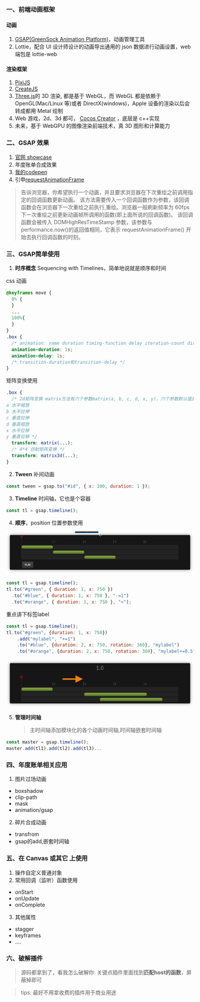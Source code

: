 ### 一、前端动画框架
#### 动画

1. [GSAP(GreenSock Animation Platform)](https://greensock.com/docs/v3)，动画管理工具
2. Lottie，配合 UI 设计师设计的动画导出通用的 json 数据进行动画设置，web 端包是 lottie-web
#### 渲染框架
1. [PixiJS](https://pixijs.com/)
2. [CreateJS](https://createjs.com/)
3. [Three.js](https://threejs.org/)的 3D 渲染, 都是基于 WebGL，而 WebGL 都是依赖于 OpenGL(Mac/Linux 等)或者 DirectX(windows)，Apple 设备的渲染以后会转成都用 Metal 绘制
4. Web 游戏，2d、3d 都可， [Cocos Creator](https://www.cocos.com/docs) ，底层是 c++实现
5. 未来，基于 WebGPU 的图像渲染前端技术，真 3D 图形和计算能力


### 二、GSAP 效果

1. [官网 showcase](https://greensock.com/showcase/)
2. 年度账单合成效果
3. [我的codepen](https://codepen.io/your-work)
4. 引申[requestAnimationFrame](https://developer.mozilla.org/zh-CN/docs/Web/API/Window/requestAnimationFrame) 

> 告诉浏览器，你希望执行一个动画，并且要求浏览器在下次重绘之前调用指定的回调函数更新动画。
该方法需要传入一个回调函数作为参数，该回调函数会在浏览器下一次重绘之前执行,重绘。浏览器一般刷新频率为 60fps
下一次重绘之前更新动画帧所调用的函数(即上面所说的回调函数)。
该回调函数会被传入 DOMHighResTimeStamp 参数，该参数与 performance.now()的返回值相同，它表示 requestAnimationFrame() 开始去执行回调函数的时刻。

### 三、GSAP简单使用

1. **时序概念** Sequencing with Timelines，简单地说就是顺序和时间

css 动画

```css
@keyframes move {
  0% {
  }
  ...
  100%{
  }
}
.box {
  /* animation: name duration timing-function delay iteration-count direction fill-mode; */
  animation-duration: 1s;
  animation-delay: 1s;
  /* transition-duration和transition-delay */
}

```

矩阵变换使用

```css
.box {
  /* 2d矩阵变换 matrix方法有六个参数matrix(a, b, c, d, x, y)，六个参数默认值是matrix(1, 0, 0, 1, 0, 0)，这六个参数分别控制不同的变换
a 水平缩放
b 水平拉伸
c 垂直拉伸
d 垂直缩放
x 水平位移
y 垂直位移 */
  transform: matrix(...);
  /* 4*4 仿射矩阵变换 */
  transform: matrix3d(...);
}
```

2. **Tween** 补间动画

```js
const tween = gsap.to("#id", { x: 100, duration: 1 });
```

3. **Timeline** 时间轴，它也是个容器

```js
const tl = gsap.timeline();
```

4. **顺序**，position 位置参数使用

![图片1](./images/gsaptimeline1.png)

```js
const tl = gsap.timeline();
tl.to("#green", { duration: 1, x: 750 })
  .to("#blue", { duration: 1, x: 750 }, "-=1")
  .to("#orange", { duration: 1, x: 750 }, "<");
```
重点讲下标签label
```js
const tl = gsap.timeline();
tl.to("#green", {duration: 1, x: 750})
    .add("mylabel", "+=1")
    .to("#blue", {duration: 2, x: 750, rotation: 360}, "mylabel")
    .to("#orange", {duration: 2, x: 750, rotation: 360}, "mylabel+=0.5");
```

![图片2](./images/gsaptimeline2.png)


5. **管理时间轴**

   > 主时间轴添加模块化的各个动画时间轴,时间轴嵌套时间轴

```js
const master = gsap.timeline();
master.add(tl1).add(tl2).add(tl3)...
```
### 四、年度账单相关应用
1. 图片过场动画
  + boxshadow
  + clip-path
  + mask
  + animation/gsap

2. 碎片合成动画
  + transfrom
  + gsap的add,嵌套时间轴

### 五、在 Canvas 或其它 上使用
1. 操作自定义普通对象
2. 常用回调（监听）函数使用
- onStart
- onUpdate
- onComplete

3. 其他属性

- stagger
- keyframes
- ....

### 六、破解插件
> 源码都拿到了，看我怎么破解你: 关键点插件里面找到**匹配host的函数**，屏蔽掉即可

> tips: 最好不用拿收费的插件用于商业用途



